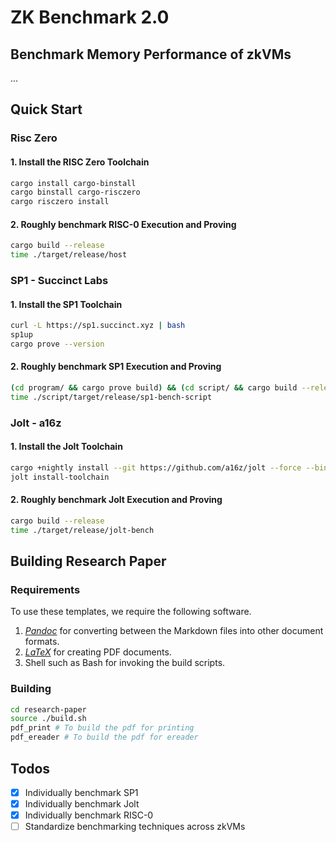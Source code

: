 # ZK Benchmark 2.0

## Benchmark Memory Performance of zkVMs

...

## Quick Start

### Risc Zero

#### 1. Install the RISC Zero Toolchain

```bash
cargo install cargo-binstall
cargo binstall cargo-risczero
cargo risczero install
```

#### 2. Roughly benchmark RISC-0 Execution and Proving

```bash
cargo build --release
time ./target/release/host
```

### SP1 - Succinct Labs

#### 1. Install the SP1 Toolchain

```bash
curl -L https://sp1.succinct.xyz | bash
sp1up
cargo prove --version
```

#### 2. Roughly benchmark SP1 Execution and Proving

```bash
(cd program/ && cargo prove build) && (cd script/ && cargo build --release) # Build the program and the script
time ./script/target/release/sp1-bench-script
```

### Jolt - a16z

#### 1. Install the Jolt Toolchain

```bash
cargo +nightly install --git https://github.com/a16z/jolt --force --bins jolt
jolt install-toolchain
```

#### 2. Roughly benchmark Jolt Execution and Proving

```bash
cargo build --release
time ./target/release/jolt-bench
```

## Building Research Paper

### Requirements

To use these templates, we require the following software.

1. [_Pandoc_](https://pandoc.org/) for converting between the Markdown files into other document formats.
2. [_LaTeX_](https://www.latex-project.org/) for creating PDF documents.
3. Shell such as Bash for invoking the build scripts.

### Building

```bash
cd research-paper
source ./build.sh
pdf_print # To build the pdf for printing
pdf_ereader # To build the pdf for ereader
```

## Todos

- [x] Individually benchmark SP1
- [x] Individually benchmark Jolt
- [x] Individually benchmark RISC-0
- [ ] Standardize benchmarking techniques across zkVMs
